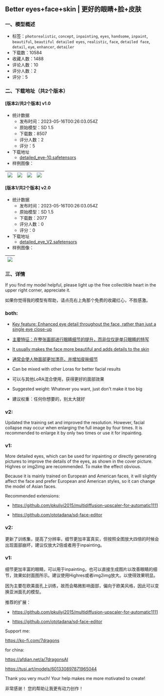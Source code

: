 ## Better eyes+face+skin | 更好的眼睛+脸+皮肤
### 一、模型概述

- 标签：`photorealistic`, `concept`, `inpainting`, `eyes`, `handsome`, `inpaint`, `beautiful`, `beautiful detailed eyes`, `realistic`, `face`, `detailed face`, `detail`, `eye`, `enhancer`, `detailer`
- 下载数：10584
- 收藏人数：1488
- 评论人数：10
- 评分人数：2
- 评分：5

### 二、下载地址（共2个版本）

#### [版本2/共2个版本] v1.0

- 统计数据
  - 发布时间：2023-05-16T00:26:03.054Z
  - 原始模型：SD 1.5
  - 下载数：8507
  - 评分人数：2
  - 评分：5
- 下载地址
  - [detailed_eye-10.safetensors](https://civitai.com/api/download/models/55905)
- 样例图像：

| <img src="https://image.civitai.com/xG1nkqKTMzGDvpLrqFT7WA/24454a8a-2ec4-465c-b153-494d6234bef6/width=450/802676.jpeg" /> | <img src="https://image.civitai.com/xG1nkqKTMzGDvpLrqFT7WA/d233d4d3-b7eb-41a9-07b5-db72f9080d00/width=450/610565.jpeg" /> | <img src="https://image.civitai.com/xG1nkqKTMzGDvpLrqFT7WA/21d55b7a-6508-4c94-0c4c-24e30f7be200/width=450/612118.jpeg" /> | <img src="https://image.civitai.com/xG1nkqKTMzGDvpLrqFT7WA/00804d1c-ccab-4057-aadc-8d95542a3b51/width=450/802713.jpeg" /> |
| ---- | ---- | ---- | ---- |

#### [版本1/共2个版本] v2.0

- 统计数据
  - 发布时间：2023-05-16T00:26:03.054Z
  - 原始模型：SD 1.5
  - 下载数：2077
  - 评分人数：0
  - 评分：0
- 下载地址
  - [detailed_eye_V2.safetensors](https://civitai.com/api/download/models/71804)
- 样例图像：

| <img src="https://image.civitai.com/xG1nkqKTMzGDvpLrqFT7WA/a99fa917-7c39-4d44-86f7-78be7b510bf5/width=450/802117.jpeg" /> |
| ---- |


### 三、详情
<p>If you find my model helpful, please light up the free collectible heart in the upper right corner, appreciate it.</p><p>如果你觉得我的模型有帮助，请点亮右上角那个免费的收藏红心，不胜感激。</p><h3 id="heading-111"><strong>both:</strong></h3><ul><li><p><u>Key feature: Enhanced eye detail throughout the face, rather than just a single eye close-up</u></p></li><li><p><u>主要特征：在整张面部进行眼睛细节的提升，而非仅仅是单只眼睛的特写</u></p></li><li><p><u>It usually makes the face more beautiful and adds details to the skin</u></p></li><li><p><u>通常会使人物面部更加漂亮，并增加皮肤细节</u></p></li><li><p>Can be mixed with other Loras for better facial results</p></li><li><p>可以与其他LoRA混合使用，获得更好的面部效果</p></li><li><p>Suggested weight: Whatever you want, just don't make it too big</p></li><li><p>建议权重：任何你想要的，别太大就好</p></li></ul><h3 id="heading-112">v2:</h3><p>Updated the training set and improved the resolution. However, facial collapse may occur when enlarging the full image by four times. It is recommended to enlarge it by only two times or use it for inpainting.</p><h3 id="heading-113">v1:</h3><p>More detailed eyes, which can be used for inpainting or directly generating pictures to improve the details of the eyes, as shown in the cover picture. Highres or img2img are recommended. To make the effect obvious.</p><p>Because it is mainly trained on European and American faces, it will slightly affect the face and prefer European and American styles, so it can change the model of Asian faces.</p><p>Recommended extensions:</p><ul><li><p><a target="_blank" rel="ugc" href="https://github.com/pkuliyi2015/multidiffusion-upscaler-for-automatic1111">https://github.com/pkuliyi2015/multidiffusion-upscaler-for-automatic1111</a></p></li><li><p><a target="_blank" rel="ugc" href="https://github.com/ototadana/sd-face-editor">https://github.com/ototadana/sd-face-editor</a></p></li></ul><p></p><p></p><h3 id="heading-114">v2:</h3><p>更新了训练集，提高了分辨率，细节更加丰富真实，但按照全图放大四倍的时候会出现面部崩坏，建议仅放大2倍或者用于inpainting。</p><h3 id="heading-115">v1:</h3><p>细节更加丰富的眼睛，可以用于inpainting，也可以直接生成图片以改善眼睛的细节，效果如封面图所示。建议使用Highres或者img2img放大。以使得效果明显。</p><p>因为主要在欧美面孔上训练，故而会略微影响面部，偏向于欧美风格，因此可以变换亚洲面孔的模型。</p><p></p><p>推荐的扩展：</p><ul><li><p><a target="_blank" rel="ugc" href="https://github.com/pkuliyi2015/multidiffusion-upscaler-for-automatic1111">https://github.com/pkuliyi2015/multidiffusion-upscaler-for-automatic1111</a></p></li><li><p><a target="_blank" rel="ugc" href="https://github.com/ototadana/sd-face-editor">https://github.com/ototadana/sd-face-editor</a></p></li></ul><p></p><p>Support me:</p><p><a target="_blank" rel="ugc" href="https://ko-fi.com/7dragons">https://ko-fi.com/7dragons</a></p><p>for china:</p><p><a target="_blank" rel="ugc" href="https://afdian.net/a/7dragonsAI">https://afdian.net/a/7dragonsAI</a></p><p></p><p><a target="_blank" rel="ugc" href="https://tusi.art/models/601330897871965044">https://tusi.art/models/601330897871965044</a></p><p></p><p>Thank you very much! Your help makes me more motivated to create!</p><p>非常感谢！ 您的帮助让我更有动力创作！</p>